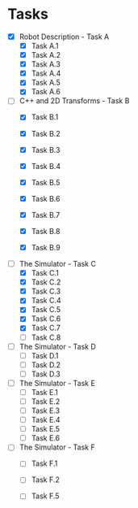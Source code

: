 # Tasks

- [x] Robot Description - Task A
    - [x] Task A.1
    - [x] Task A.2
    - [x] Task A.3
    - [x] Task A.4
    - [x] Task A.5
    - [x] Task A.6

- [ ] C++ and 2D Transforms - Task B
    - [x] Task B.1
    - [x] Task B.2
    - [x] Task B.3
    - [x] Task B.4
    - [x] Task B.5
    - [x] Task B.6
    - [x] Task B.7
    - [x] Task B.8
    - [x] Task B.9
    

- [ ] The Simulator - Task C
    - [x] Task C.1
    - [x] Task C.2
    - [x] Task C.3
    - [x] Task C.4
    - [x] Task C.5
    - [x] Task C.6
    - [x] Task C.7
    - [ ] Task C.8

- [ ] The Simulator - Task D
    - [ ] Task D.1
    - [ ] Task D.2
    - [ ] Task D.3
 
- [ ] The Simulator - Task E
    - [ ] Task E.1
    - [ ] Task E.2
    - [ ] Task E.3
    - [ ] Task E.4
    - [ ] Task E.5
    - [ ] Task E.6

- [ ] The Simulator - Task F
    - [ ] Task F.1
    - [ ] Task F.2
    - [ ] Task F.5

